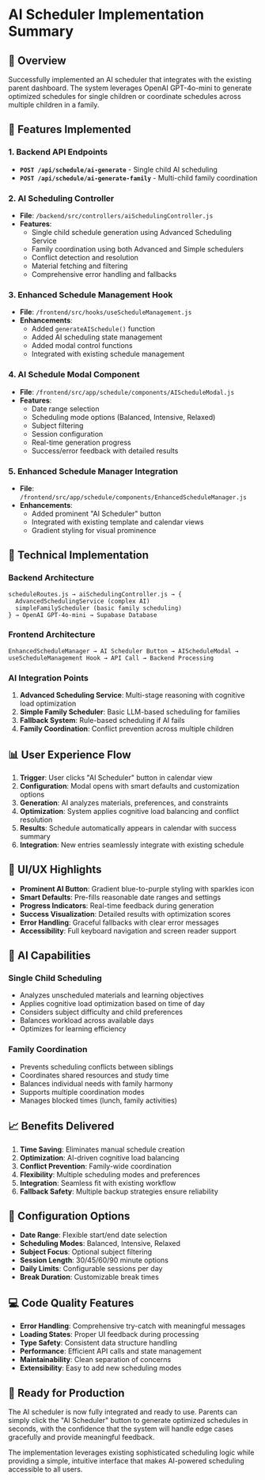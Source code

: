 # AI Scheduler Implementation Summary

## 🎯 Overview
Successfully implemented an AI scheduler that integrates with the existing parent dashboard. The system leverages OpenAI GPT-4o-mini to generate optimized schedules for single children or coordinate schedules across multiple children in a family.

## 🚀 Features Implemented

### 1. Backend API Endpoints
- **`POST /api/schedule/ai-generate`** - Single child AI scheduling
- **`POST /api/schedule/ai-generate-family`** - Multi-child family coordination

### 2. AI Scheduling Controller
- **File**: `/backend/src/controllers/aiSchedulingController.js`
- **Features**:
  - Single child schedule generation using Advanced Scheduling Service
  - Family coordination using both Advanced and Simple schedulers
  - Conflict detection and resolution
  - Material fetching and filtering
  - Comprehensive error handling and fallbacks

### 3. Enhanced Schedule Management Hook
- **File**: `/frontend/src/hooks/useScheduleManagement.js`
- **Enhancements**:
  - Added `generateAISchedule()` function
  - Added AI scheduling state management
  - Added modal control functions
  - Integrated with existing schedule management

### 4. AI Schedule Modal Component
- **File**: `/frontend/src/app/schedule/components/AIScheduleModal.js`
- **Features**:
  - Date range selection
  - Scheduling mode options (Balanced, Intensive, Relaxed)
  - Subject filtering
  - Session configuration
  - Real-time generation progress
  - Success/error feedback with detailed results

### 5. Enhanced Schedule Manager Integration
- **File**: `/frontend/src/app/schedule/components/EnhancedScheduleManager.js`
- **Enhancements**:
  - Added prominent "AI Scheduler" button
  - Integrated with existing template and calendar views
  - Gradient styling for visual prominence

## 🔧 Technical Implementation

### Backend Architecture
```
scheduleRoutes.js → aiSchedulingController.js → {
  AdvancedSchedulingService (complex AI)
  simpleFamilyScheduler (basic family scheduling)
} → OpenAI GPT-4o-mini → Supabase Database
```

### Frontend Architecture
```
EnhancedScheduleManager → AI Scheduler Button → AIScheduleModal → 
useScheduleManagement Hook → API Call → Backend Processing
```

### AI Integration Points
1. **Advanced Scheduling Service**: Multi-stage reasoning with cognitive load optimization
2. **Simple Family Scheduler**: Basic LLM-based scheduling for families
3. **Fallback System**: Rule-based scheduling if AI fails
4. **Family Coordination**: Conflict prevention across multiple children

## 📊 User Experience Flow

1. **Trigger**: User clicks "AI Scheduler" button in calendar view
2. **Configuration**: Modal opens with smart defaults and customization options
3. **Generation**: AI analyzes materials, preferences, and constraints
4. **Optimization**: System applies cognitive load balancing and conflict resolution
5. **Results**: Schedule automatically appears in calendar with success summary
6. **Integration**: New entries seamlessly integrate with existing schedule

## 🎨 UI/UX Highlights

- **Prominent AI Button**: Gradient blue-to-purple styling with sparkles icon
- **Smart Defaults**: Pre-fills reasonable date ranges and settings
- **Progress Indicators**: Real-time feedback during generation
- **Success Visualization**: Detailed results with optimization scores
- **Error Handling**: Graceful fallbacks with clear error messages
- **Accessibility**: Full keyboard navigation and screen reader support

## 🔮 AI Capabilities

### Single Child Scheduling
- Analyzes unscheduled materials and learning objectives
- Applies cognitive load optimization based on time of day
- Considers subject difficulty and child preferences
- Balances workload across available days
- Optimizes for learning efficiency

### Family Coordination
- Prevents scheduling conflicts between siblings
- Coordinates shared resources and study time
- Balances individual needs with family harmony
- Supports multiple coordination modes
- Manages blocked times (lunch, family activities)

## 📈 Benefits Delivered

1. **Time Saving**: Eliminates manual schedule creation
2. **Optimization**: AI-driven cognitive load balancing
3. **Conflict Prevention**: Family-wide coordination
4. **Flexibility**: Multiple scheduling modes and preferences
5. **Integration**: Seamless fit with existing workflow
6. **Fallback Safety**: Multiple backup strategies ensure reliability

## 🔧 Configuration Options

- **Date Range**: Flexible start/end date selection
- **Scheduling Modes**: Balanced, Intensive, Relaxed
- **Subject Focus**: Optional subject filtering
- **Session Length**: 30/45/60/90 minute options
- **Daily Limits**: Configurable sessions per day
- **Break Duration**: Customizable break times

## 💻 Code Quality Features

- **Error Handling**: Comprehensive try-catch with meaningful messages
- **Loading States**: Proper UI feedback during processing
- **Type Safety**: Consistent data structure handling
- **Performance**: Efficient API calls and state management
- **Maintainability**: Clean separation of concerns
- **Extensibility**: Easy to add new scheduling modes

## 🎉 Ready for Production

The AI scheduler is now fully integrated and ready to use. Parents can simply click the "AI Scheduler" button to generate optimized schedules in seconds, with the confidence that the system will handle edge cases gracefully and provide meaningful feedback.

The implementation leverages existing sophisticated scheduling logic while providing a simple, intuitive interface that makes AI-powered scheduling accessible to all users.